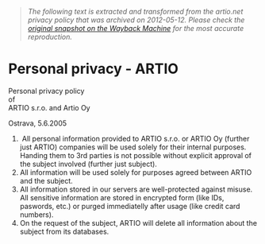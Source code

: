 > *The following text is extracted and transformed from the artio.net privacy policy that was archived on 2012-05-12. Please check the [original snapshot on the Wayback Machine](https://web.archive.org/web/20120512192752id_/http%3A//www.artio.net/personal-privacy) for the most accurate reproduction.*

# Personal privacy - ARTIO

Personal privacy policy  
of  
ARTIO s.r.o. and Artio Oy

Ostrava, 5.6.2005 

  1.  All personal information provided to ARTIO s.r.o. or ARTIO Oy (further just ARTIO) companies will be used solely for their internal purposes. Handing them to 3rd parties is not possible without explicit approval of the subject involved (further just subject).
  2. All information will be used solely for purposes agreed between ARTIO and the subject.
  3. All information stored in our servers are well-protected against misuse. All sensitive information are stored in encrypted form (like IDs, paswords, etc.) or purged immediatelly after usage (like credit card numbers).
  4. On the request of the subject, ARTIO will delete all information about the subject from its databases. 


